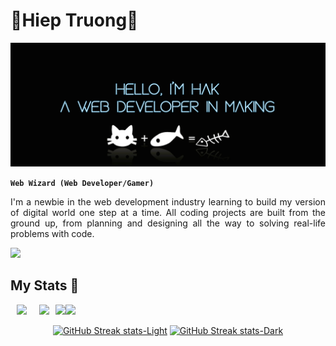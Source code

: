 # 🤪Hiep Truong🥴

[![MasterHead](banner.png)](https://github.com/hieptth)


**`Web Wizard (Web Developer/Gamer)`**

<p style="text-align: justify;text-justify: inter-word;">
I'm a newbie in the web development industry learning to build my version of digital world one step at a time. All coding projects are built from the ground up, from planning and designing all the way to solving real-life problems with code.
</p>
<p align="left">

![](https://komarev.com/ghpvc/?username=hieptth&style=for-the-badge)
</p>


## My Stats 🦖

<div align="center" style="display: flex; flex-direction: row;">

<!-- GitHub Stats -->
<a href="https://github.com/anuraghazra/github-readme-stats#gh-dark-mode-only">
    <img src="https://github-readme-stats.vercel.app/api?username=hieptth&include_all_commits=true&number_format=short&show_icons=true&rank_icon=github&theme=radical#gh-dark-mode-only" hspace="10">
</a>
<a href="https://github.com/anuraghazra/github-readme-stats#gh-light-mode-only">
    <img src="https://github-readme-stats.vercel.app/api?username=hieptth&include_all_commits=trues&number_format=short&show_icons=true&rank_icon=github&theme=tokyonight#gh-light-mode-only" hspace="10">
</a>

<!-- Languages Card -->
<a href="https://github.com/anuraghazra/github-readme-stats#gh-dark-mode-only">
  <img src="https://github-readme-stats.vercel.app/api/top-langs/?username=hieptth&size_weight=0.1&count_weight=.9&langs_count=8&layout=compact&theme=radical#gh-dark-mode-only">
</a>
<a href="https://github.com/anuraghazra/github-readme-stats#gh-light-mode-only">
  <img src="https://github-readme-stats.vercel.app/api/top-langs/?username=hieptth&size_weight=0.1&count_weight=.9&langs_count=8&layout=compact&theme=tokyonight#gh-light-mode-only">
</a>

</div>

<p>
<div align="center">

<!-- GitHub Streak -->
[![GitHub Streak stats-Light](https://github-readme-streak-stats.herokuapp.com/?user=hieptth&theme=tokyonight#gh-light-mode-only)](https://git.io/streak-stats#gh-light-mode-only)
[![GitHub Streak stats-Dark](https://github-readme-streak-stats.herokuapp.com/?user=hieptth&theme=radical#gh-dark-mode-only)](https://git.io/streak-stats#gh-dark-mode-only)

</div>